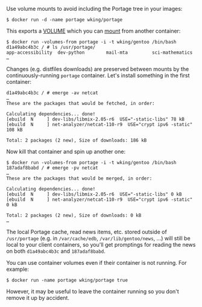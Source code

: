 Use volume mounts to avoid including the Portage tree in your images:

    $ docker run -d -name portage wking/portage

This exports a [VOLUME][] which you can [mount][volumes-from] from
another container:

    $ docker run -volumes-from portage -i -t wking/gentoo /bin/bash
    d1a49abc4b3c / # ls /usr/portage/
    app-accessibility  dev-python        mail-mta         sci-mathematics
    …

Changes (e.g. distfiles downloads) are preserved between mounts by the
continuously-running `portage` container.  Let's install something in
the first container:

    d1a49abc4b3c / # emerge -av netcat
    …
    These are the packages that would be fetched, in order:

    Calculating dependencies... done!
    [ebuild  N     ] dev-libs/libmix-2.05-r6  USE="-static-libs" 78 kB
    [ebuild  N     ] net-analyzer/netcat-110-r9  USE="crypt ipv6 -static" 108 kB

    Total: 2 packages (2 new), Size of downloads: 186 kB

Now kill that container and spin up another one:

    $ docker run -volumes-from portage -i -t wking/gentoo /bin/bash
    187adaf8babd / # emerge -pv netcat
    …
    These are the packages that would be merged, in order:

    Calculating dependencies... done!
    [ebuild  N     ] dev-libs/libmix-2.05-r6  USE="-static-libs" 0 kB
    [ebuild  N     ] net-analyzer/netcat-110-r9  USE="crypt ipv6 -static" 0 kB

    Total: 2 packages (2 new), Size of downloads: 0 kB
    …

The local Portage cache, read news items, etc. stored outside of
`/usr/portage` (e.g. in `/var/cache/edb`, `/var/lib/gentoo/news`, …)
will still be local to your client containers, so you'll get
promptings for reading the news on both `d1a49abc4b3c` and
`187adaf8babd`.

You can use container volumes even if their container is not running.
For example:

    $ docker run -name portage wking/portage true

However, it may be useful to leave the container running so you don't
remove it up by accident.

[VOLUME]: http://docs.docker.io/en/latest/use/builder/#volume
[volumes-from]: http://docs.docker.io/en/latest/use/working_with_volumes/#mount-volumes-from-an-existing-container
